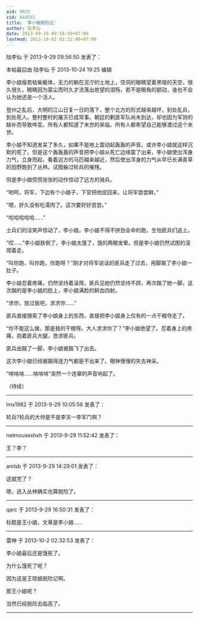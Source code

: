 ```yaml
---
aid: 9025
zid: 444551
title: '李小娘脱险记'
author: 陆李仙
date: 2013-09-29 09:56:50+07:00
lastmod: 2013-10-02 02:32:00+07:00
---
```


陆李仙 于 2013-9-29 09:56:50 发表了：

本帖最后由 陆李仙 于 2013-10-24 19:25 编辑 

李小娘瘦若枯柴躯体，无力的躺在泥泞的土地上，空洞的眼睛望着黑暗的天空，很久很久，眼睛因为蒙尘而时久才流落出绝望的泪殇，若不是眼角的颤动，谁也不会认为她还是一个活人。

登州之乱后，大明的江山日复一日的落下，整个北方的形式越来越坏，到处乱兵，到处死人。整村整村的屠灭已成常事。朝廷的剿匪军队尚未到达，却也因为军饷的缺补而导致哗变。所有人都知道了末世的来临。所有人都希望自己能够渡过这个末世。

李小娘不知道发呆了多久，如果不是地上震动起轰轰的声音。或许李小娘就这样沉默的死了。但是这个轰轰轰的声音把李小娘从死亡边缘震了出来，李小娘使出浑身力气，立身而起，看着远方的马匹越来越近，然后使出浑身的力气从早已长满青草的田野跑到了丛林。试图躲过轮兵的摧残。

但是李小娘慌慌张张的动作惊动了远方的骑兵。

“哟呵，将军，下边有个小娘子，下官把他捉回来，让将军尝尝鲜。”

“嗯，好久没有吃濡肉了。这次要好好尝尝。”

“哈哈哈哈哈……”

士兵们的淫笑声惊动了，李小娘。李小娘不得不拼劲全命的跑，生怕匪兵们追上。

“哎……”李小娘跌倒了，李小娘太饿了，饿的两眼发晕。但是李小娘仍然试图的滚爬着走。

“叫你跑，叫你跑，你跑呀？”刚才对将军说话的匪兵走了过去，用脚踹了李小娘一肚子。

李小娘忍着疼痛，仍然坚持着滚爬，匪兵见她仍然坚持不顾，再次踹了她一脚，这次踹的是李小娘的脸上，李小娘满脸的鲜血四射。

“求你，放过我吧，求求你……”

匪兵直接搜索了李小娘身上的东西，直接把李小娘身上仅有的一点干粮夺走了。

“你不能这么做，那是我的干粮呀。大人求求你了？”李小娘绝望了。忍着身上的疼痛，抱着匪兵大腿，恳求匪兵。

匪兵由踹了一脚，李小娘被踹飞了出去。

这次李小娘已经被踹得连力气都是不出来了。眼神慢慢的失去神采。

“啃啃啃……啃啃啃”突然一个连窜的声音响起了。

（待续）

---------

lmx1982 于 2013-9-29 10:05:56 发表了：

轮兵?轮兵的大帅是不是李天一李军门啊？

---------

netmousexhxh 于 2013-9-29 11:52:42 发表了：

王？李？

---------

amlsb 于 2013-9-29 14:29:01 发表了：

这就完了？

嗯，逃入丛林确实也算脱险了。

---------

qarc 于 2013-9-29 16:50:31 发表了：

标题是王小娘，文章是李小娘……

---------

雷神 于 2013-10-2 02:32:53 发表了：

李小娘最后还是饿死了。

为什么饿死了呢？

因为这是王晓娘脱险记啊。

那王小娘呢？

当然已经脱险去临高了。

---------

